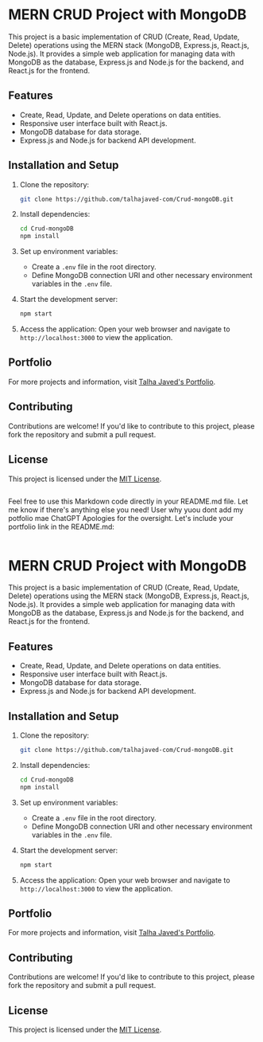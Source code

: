 # MERN CRUD Project with MongoDB

This project is a basic implementation of CRUD (Create, Read, Update, Delete) operations using the MERN stack (MongoDB, Express.js, React.js, Node.js). It provides a simple web application for managing data with MongoDB as the database, Express.js and Node.js for the backend, and React.js for the frontend.

## Features

- Create, Read, Update, and Delete operations on data entities.
- Responsive user interface built with React.js.
- MongoDB database for data storage.
- Express.js and Node.js for backend API development.

## Installation and Setup

1. Clone the repository:
   ```bash
   git clone https://github.com/talhajaved-com/Crud-mongoDB.git
   ```

2. Install dependencies:
   ```bash
   cd Crud-mongoDB
   npm install
   ```

3. Set up environment variables:
   - Create a `.env` file in the root directory.
   - Define MongoDB connection URI and other necessary environment variables in the `.env` file.

4. Start the development server:
   ```bash
   npm start
   ```

5. Access the application:
   Open your web browser and navigate to `http://localhost:3000` to view the application.

## Portfolio

For more projects and information, visit [Talha Javed's Portfolio](https://www.example.com).

## Contributing

Contributions are welcome! If you'd like to contribute to this project, please fork the repository and submit a pull request.

## License

This project is licensed under the [MIT License](LICENSE).
```
```

Feel free to use this Markdown code directly in your README.md file. Let me know if there's anything else you need!
User
why yuou dont add my potfolio mae
ChatGPT
Apologies for the oversight. Let's include your portfolio link in the README.md:

```markdown
```
# MERN CRUD Project with MongoDB

This project is a basic implementation of CRUD (Create, Read, Update, Delete) operations using the MERN stack (MongoDB, Express.js, React.js, Node.js). It provides a simple web application for managing data with MongoDB as the database, Express.js and Node.js for the backend, and React.js for the frontend.

## Features

- Create, Read, Update, and Delete operations on data entities.
- Responsive user interface built with React.js.
- MongoDB database for data storage.
- Express.js and Node.js for backend API development.

## Installation and Setup

1. Clone the repository:
   ```bash
   git clone https://github.com/talhajaved-com/Crud-mongoDB.git
   ```

2. Install dependencies:
   ```bash
   cd Crud-mongoDB
   npm install
   ```

3. Set up environment variables:
   - Create a `.env` file in the root directory.
   - Define MongoDB connection URI and other necessary environment variables in the `.env` file.

4. Start the development server:
   ```bash
   npm start
   ```

5. Access the application:
   Open your web browser and navigate to `http://localhost:3000` to view the application.

## Portfolio

For more projects and information, visit [Talha Javed's Portfolio](https://www.example.com).

## Contributing

Contributions are welcome! If you'd like to contribute to this project, please fork the repository and submit a pull request.

## License

This project is licensed under the [MIT License](LICENSE).
